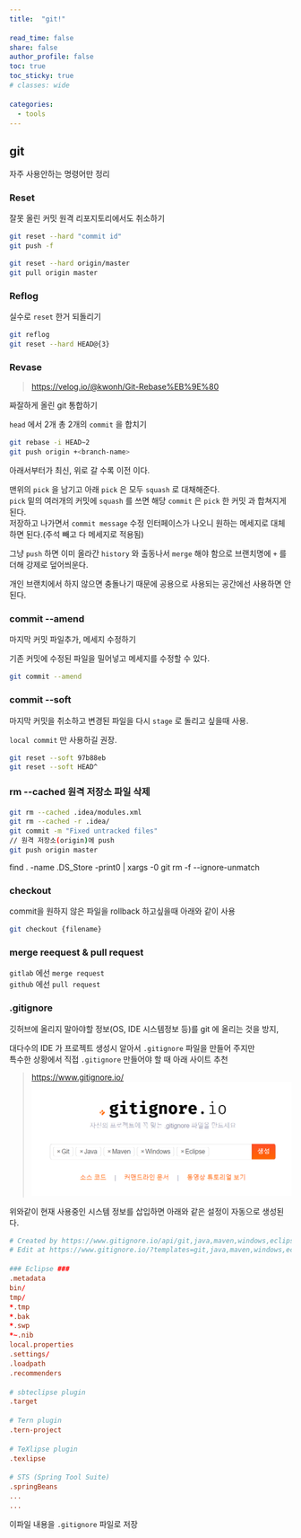 ```yaml
---
title:  "git!"

read_time: false
share: false
author_profile: false
toc: true
toc_sticky: true
# classes: wide

categories:
  - tools
---
```


## git

자주 사용안하는 명령어만 정리

### Reset

잘못 올린 커밋 원격 리포지토리에서도 취소하기  

```sh
git reset --hard "commit id"
git push -f
```

```sh
git reset --hard origin/master
git pull origin master
```

### Reflog

실수로 `reset` 한거 되돌리기 

```sh
git reflog
git reset --hard HEAD@{3}
```

### Revase

> https://velog.io/@kwonh/Git-Rebase%EB%9E%80

짜잘하게 올린 git 통합하기

`head` 에서 2개 총 2개의 `commit` 을 합치기

```sh
git rebase -i HEAD~2
git push origin +<branch-name>
```

아래서부터가 최신, 위로 갈 수록 이전 이다.  

맨위의 `pick` 을 남기고 아래 `pick` 은 모두 `squash` 로 대채해준다.  
`pick` 밑의 여러개의 커밋에 `squash` 를 쓰면 해당 `commit` 은 `pick` 한 커밋 과 합쳐지게 된다.  
저장하고 나가면서 `commit message` 수정 인터페이스가 나오니 원하는 메세지로 대체하면 된다.(주석 빼고 다 메세지로 적용됨)

그냥 `push` 하면 이미 올라간 `history` 와 출동나서 `merge` 해야 함으로 브랜치명에 `+` 를 더해 강제로 덮어씌운다.

개인 브랜치에서 하지 않으면 충돌나기 때문에 공용으로 사용되는 공간에선 사용하면 안된다.  

### commit --amend

마지막 커밋 파일추가, 메세지 수정하기  

기존 커밋에 수정된 파일을 밀어넣고 메세지를 수정할 수 있다.  

```sh
git commit --amend
```

### commit --soft

마지막 커밋을 취소하고 변경된 파일을 다시 `stage` 로 돌리고 싶을때 사용.

`local commit` 만 사용하길 권장.

```sh
git reset --soft 97b88eb
git reset --soft HEAD^
```

### rm --cached 원격 저장소 파일 삭제  

```sh
git rm --cached .idea/modules.xml
git rm --cached -r .idea/
git commit -m "Fixed untracked files"
// 원격 저장소(origin)에 push
git push origin master
```

find . -name .DS_Store -print0 | xargs -0 git rm -f --ignore-unmatch

### checkout

commit을 원하지 않은 파일을 rollback 하고싶을때 아래와 같이 사용

```sh
git checkout {filename}
```

### merge reequest & pull request  

`gitlab` 에선 `merge request`  
`github` 에선 `pull request`  

### .gitignore

깃허브에 올리지 말아야할 정보(OS, IDE 시스템정보 등)를 git 에 올리는 것을 방지,  

대다수의 IDE 가 프로젝트 생성시 알아서 `.gitignore` 파일을 만들어 주지만  
특수한 상황에서 직접 `.gitignore` 만들어야 할 때 아래 사이트 추천  

> <https://www.gitignore.io/>
![image26](/assets/Spring/image26.png)

위와같이 현재 사용중인 시스템 정보를 삽입하면 아래와 같은 설정이 자동으로 생성된다.  

```conf
# Created by https://www.gitignore.io/api/git,java,maven,windows,eclipse
# Edit at https://www.gitignore.io/?templates=git,java,maven,windows,eclipse

### Eclipse ###
.metadata
bin/
tmp/
*.tmp
*.bak
*.swp
*~.nib
local.properties
.settings/
.loadpath
.recommenders

# sbteclipse plugin
.target

# Tern plugin
.tern-project

# TeXlipse plugin
.texlipse

# STS (Spring Tool Suite)
.springBeans
...
...
```

이파일 내용을 `.gitignore` 파일로 저장  